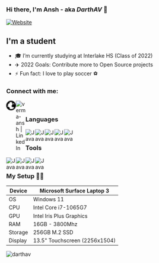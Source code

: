 ### Hi there, I'm Ansh - aka *DarthAV* 👋 

[![Website](https://img.shields.io/website?label=anshverma.com&style=flat&url=https%3A%2F%2Fanshverma.com)](https://anshverma.com)

## I'm a student 

- 🎓 I’m currently studying at Interlake HS (Class of 2022)
- ✈️ 2022 Goals: Contribute more to Open Source projects
- ⚡ Fun fact: I love to play soccer ⚽


### Connect with me:

[<img align="left" alt="anshverma.com" width="26px" src="https://raw.githubusercontent.com/iconic/open-iconic/master/svg/globe.svg" />][website]
[<img align="left" padding="10px" alt="verma-ansh | LinkedIn" width="26px" src="https://cdn.jsdelivr.net/gh/devicons/devicon/icons/linkedin/linkedin-original.svg"/>][linkedin]

<br>

### Languages
<img align="left" alt="Java" width="26px" src="https://cdn.jsdelivr.net/gh/devicons/devicon/icons/java/java-original.svg" />
<img align="left" alt="Java" width="26px" src="https://cdn.jsdelivr.net/gh/devicons/devicon/icons/csharp/csharp-original.svg"/>
<img align="left" alt="Java" width="26px" src="https://cdn.jsdelivr.net/gh/devicons/devicon/icons/javascript/javascript-original.svg"/>
<img align="left" alt="Java" width="26px" src="https://cdn.jsdelivr.net/gh/devicons/devicon/icons/python/python-original.svg"/>
<img align="left" alt="Java" width="26px" src="https://simpleicons.org/icons/java.svg"/> 

<br>

### Tools

<img align="left" alt="Java" width="26px" src="https://cdn.jsdelivr.net/gh/devicons/devicon/icons/vscode/vscode-original.svg"/>
<img align="left" alt="Java" width="26px" src="https://cdn.jsdelivr.net/gh/devicons/devicon/icons/visualstudio/visualstudio-plain.svg"/>
<img align="left" alt="Java" width="26px" src="https://cdn.jsdelivr.net/gh/devicons/devicon/icons/github/github-original.svg"/>
<img align="left" alt="Java" width="26px" src="https://cdn.jsdelivr.net/gh/devicons/devicon/icons/visualstudio/visualstudio-plain.svg"/>

<br>

### My Setup 🧑‍💻
| Device  	| Microsoft Surface Laptop 3    	|
|---------	|-------------------------------	|
| OS      	| Windows 11                    	|
| CPU     	| Intel Core i7-1065G7          	|
| GPU     	| Intel Iris Plus Graphics      	|
| RAM     	| 16GB - 3800Mhz                	|
| Storage 	| 256GB M.2 SSD                 	|
| Display 	| 13.5" Touchscreen (2256x1504) 	|


<img align="center" src="https://github-readme-stats.vercel.app/api?username=darthav&count_private=true&show_icons=true&locale=en" alt="darthav" />



[website]: anshverma.com
[linkedin]: https://linkedin.com/in/codeSTACKr